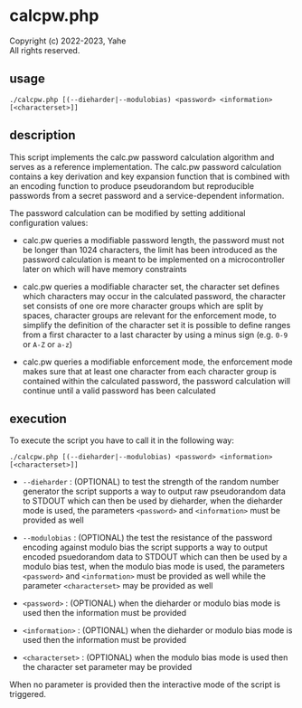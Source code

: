 # calcpw.php

Copyright (c) 2022-2023, Yahe  
All rights reserved.

## usage

```
./calcpw.php [(--dieharder|--modulobias) <password> <information> [<characterset>]]
```

## description

This script implements the calc.pw password calculation algorithm and serves as a reference implementation. The calc.pw password calculation contains a key derivation and key expansion function that is combined with an encoding function to produce pseudorandom but reproducible passwords from a secret password and a service-dependent information.

The password calculation can be modified by setting additional configuration values:

* calc.pw queries a modifiable password length, the password must not be longer than 1024 characters, the limit has been introduced as the password calculation is meant to be implemented on a microcontroller later on which will have memory constraints

* calc.pw queries a modifiable character set, the character set defines which characters may occur in the calculated password, the character set consists of one ore more character groups which are split by spaces, character groups are relevant for the enforcement mode, to simplify the definition of the character set it is possible to define ranges from a first character to a last character by using a minus sign (e.g. `0-9` or `A-Z` or `a-z`)

* calc.pw queries a modifiable enforcement mode, the enforcement mode makes sure that at least one character from each character group is contained within the calculated password, the password calculation will continue until a valid password has been calculated

## execution

To execute the script you have to call it in the following way:

```
./calcpw.php [(--dieharder|--modulobias) <password> <information> [<characterset>]]
```

* `--dieharder` : (OPTIONAL) to test the strength of the random number generator the script supports a way to output raw pseudorandom data to STDOUT which can then be used by dieharder, when the dieharder mode is used, the parameters `<password>` and `<information>` must be provided as well

* `--modulobias` : (OPTIONAL) the test the resistance of the password encoding against modulo bias the script supports a way to output encoded psuedorandom data to STDOUT which can then be used by a modulo bias test, when the modulo bias mode is used, the parameters `<password>` and `<information>` must be provided as well while the parameter `<characterset>` may be provided as well

* `<password>` : (OPTIONAL) when the dieharder or modulo bias mode is used then the information must be provided

* `<information>` : (OPTIONAL) when the dieharder or modulo bias mode is used then the information must be provided

* `<characterset>` : (OPTIONAL) when the modulo bias mode is used then the character set parameter may be provided

When no parameter is provided then the interactive mode of the script is triggered.
